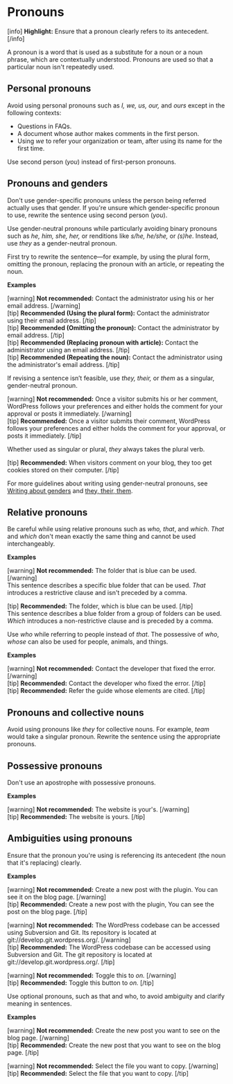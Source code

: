 # Pronouns

[info] **Highlight:** Ensure that a pronoun clearly refers to its antecedent. [/info]

A pronoun is a word that is used as a substitute for a noun or a noun phrase, which are contextually understood. Pronouns are used so that a particular noun isn't repeatedly used.

## Personal pronouns

Avoid using personal pronouns such as *I, we, us, our,* and *ours* except in the following contexts:  
- Questions in FAQs.
- A document whose author makes comments in the first person.
- Using *we* to refer your organization or team, after using its name for the first time.

Use second person (*you*) instead of first-person pronouns.

## Pronouns and genders

Don't use gender-specific pronouns unless the person being referred actually uses that gender. If you're unsure which gender-specific pronoun to use, rewrite the sentence using second person (*you*).

Use gender-neutral pronouns while particularly avoiding binary pronouns such as *he, him, she, her,* or renditions like *s/he, he/she,* or *(s)he*.
Instead, use *they* as a gender-neutral pronoun.

First try to rewrite the sentence—for example, by using the plural form, omitting the pronoun, replacing the pronoun with an article, or repeating the noun.

**Examples**

[warning] **Not recommended:** Contact the administrator using his or her email address. [/warning]  
[tip] **Recommended (Using the plural form):** Contact the administrator using their email address. [/tip]  
[tip] **Recommended (Omitting the pronoun):** Contact the administrator by email address. [/tip]  
[tip] **Recommended (Replacing pronoun with article):** Contact the administrator using an email address. [/tip]  
[tip] **Recommended (Repeating the noun):** Contact the administrator using the administrator's email address. [/tip]  

If revising a sentence isn’t feasible, use *they, their,* or *them* as a singular, gender-neutral pronoun.

[warning] **Not recommended:** Once a visitor submits his or her comment, WordPress follows your preferences and either holds the comment for your approval or posts it immediately. [/warning]  
[tip] **Recommended:** Once a visitor submits their comment, WordPress follows your preferences and either holds the comment for your approval, or posts it immediately. [/tip]  

Whether used as singular or plural, *they* always takes the plural verb.

[tip] **Recommended:** When visitors comment on your blog, they too get cookies stored on their computer. [/tip]  

For more guidelines about writing using gender-neutral pronouns, see [Writing about genders](https://make.wordpress.org/docs/style-guide/general-guidelines/inclusivity/#writing-about-genders) and [they, their, them](https://make.wordpress.org/docs/style-guide/word-list/t/#they-their-them).

## Relative pronouns

Be careful while using relative pronouns such as *who, that*, and *which*.
*That* and *which* don't mean exactly the same thing and cannot be used interchangeably.

**Examples**  

[warning] **Not recommended:** The folder that is blue can be used. [/warning]  
This sentence describes a specific blue folder that can be used. *That* introduces a restrictive clause and isn't preceded by a comma.

[tip] **Recommended:** The folder, which is blue can be used. [/tip]  
This sentence describes a blue folder from a group of folders can be used. *Which* introduces a non-restrictive clause and is preceded by a comma.

Use *who* while referring to people instead of *that*. The possessive of *who*, *whose* can also be used for people, animals, and things.

**Examples**

[warning] **Not recommended:** Contact the developer that fixed the error. [/warning]  
[tip] **Recommended:** Contact the developer who fixed the error. [/tip]  
[tip] **Recommended:** Refer the guide whose elements are cited. [/tip]  

## Pronouns and collective nouns

Avoid using pronouns like *they* for collective nouns. For example, *team* would take a singular pronoun. Rewrite the sentence using the appropriate pronouns.

## Possessive pronouns

Don't use an apostrophe with possessive pronouns.  

**Examples**  

[warning] **Not recommended:** The website is your's. [/warning]  
[tip] **Recommended:** The website is yours. [/tip]  

## Ambiguities using pronouns

Ensure that the pronoun you're using is referencing its antecedent (the noun that it's replacing) clearly.

**Examples**

[warning] **Not recommended:** Create a new post with the plugin. You can see it on the blog page. [/warning]  
[tip] **Recommended:** Create a new post with the plugin, You can see the post on the blog page. [/tip]  

[warning] **Not recommended:** The WordPress codebase can be accessed using Subversion and Git. Its repository is located at git://develop.git.wordpress.org/. [/warning]  
[tip] **Recommended:** The WordPress codebase can be accessed using Subversion and Git. The git repository is located at git://develop.git.wordpress.org/. [/tip]  

[warning] **Not recommended:** Toggle this to *on.* [/warning]  
[tip] **Recommended:** Toggle this button to *on.* [/tip]  

Use optional pronouns, such as that and who, to avoid ambiguity and clarify meaning in sentences.

**Examples**

[warning] **Not recommended:** Create the new post you want to see on the blog page. [/warning]  
[tip] **Recommended:** Create the new post that you want to see on the blog page. [/tip]  

[warning] **Not recommended:** Select the file you want to copy. [/warning]  
[tip] **Recommended:** Select the file that you want to copy. [/tip]  
